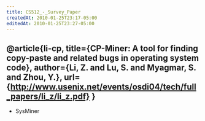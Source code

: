 ```yaml
---
title: CS512_-_Survey_Paper
createdAt: 2010-01-25T23:17-05:00
editedAt: 2010-01-25T23:27-05:00
---
```



@article{li-cp,
  title={CP-Miner: A tool for finding copy-paste and related bugs in operating system code},
  author={Li, Z. and Lu, S. and Myagmar, S. and Zhou, Y.},
  url={http://www.usenix.net/events/osdi04/tech/full_papers/li_z/li_z.pdf}
}
----


* SysMiner

